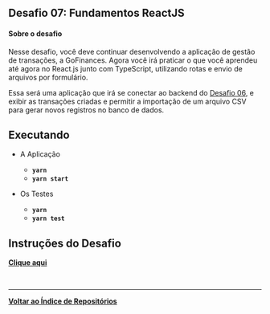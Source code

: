 ## Desafio 07: Fundamentos ReactJS

#### Sobre o desafio

Nesse desafio, você deve continuar desenvolvendo a aplicação de gestão de transações, a GoFinances. Agora você irá praticar o que você aprendeu até agora no React.js junto com TypeScript, utilizando rotas e envio de arquivos por formulário.

Essa será uma aplicação que irá se conectar ao backend do [Desafio 06](https://github.com/salescamila/gostack-11.desafio_06_database_upload), e exibir as transações criadas e permitir a importação de um arquivo CSV para gerar novos registros no banco de dados.


## Executando
- A Aplicação
  * <b>`yarn`
  * `yarn start` </b>

- Os Testes
  * <b>`yarn`
  * `yarn test` </b>

## Instruções do Desafio
<b>[Clique aqui](https://github.com/Rocketseat/bootcamp-gostack-desafios/tree/master/desafio-fundamentos-reactjs)

<br/>

---
<b>[Voltar ao Índice de Repositórios](https://github.com/salescamila/gostack)</b>
